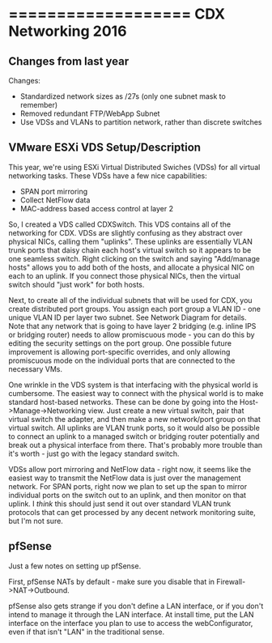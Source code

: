 ===================
CDX Networking 2016
===================

Changes from last year
-----------------------

Changes:
 - Standardized network sizes as /27s (only one subnet mask to remember)
 - Removed redundant FTP/WebApp Subnet
 - Use VDSs and VLANs to partition network, rather than discrete switches

VMware ESXi VDS Setup/Description
---------------------------------

This year, we're using ESXi Virtual Distributed Swiches (VDSs) for all virtual networking tasks.
These VDSs have a few nice capabilities:
 - SPAN port mirroring
 - Collect NetFlow data
 - MAC-address based access control at layer 2

So, I created a VDS called CDXSwitch.  This VDS contains all of the networking for CDX.  VDSs
are slightly confusing as they abstract over physical NICs, calling them "uplinks".  These
uplinks are essentially VLAN trunk ports that daisy chain each host's virtual switch so it
appears to be one seamless switch.  Right clicking on the switch and saying "Add/manage hosts"
allows you to add both of the hosts, and allocate a physical NIC on each to an uplink.  If
you connect those physical NICs, then the virtual switch should "just work" for both hosts.

Next, to create all of the individual subnets that will be used for CDX, you create distributed
port groups.  You assign each port group a VLAN ID - one unique VLAN ID per layer two subnet.
See Network Diagram for details.  Note that any network that is going to have layer 2 bridging
(e.g. inline IPS or bridging router) needs to allow promiscuous mode - you can do
this by editing the security settings on the port group.  One possible future improvement is
allowing port-specific overrides, and only allowing promiscuous mode on the individual ports
that are connected to the necessary VMs.

One wrinkle in the VDS system is that interfacing with the physical world is cumbersome. The
easiest way to connect with the physical world is to make standard host-based networks.  These
can be done by going into the Host->Manage->Networking view.  Just create a new virtual switch,
pair that virtual switch the adapter, and then make a new network/port group on that virtual
switch.  All uplinks are VLAN trunk ports, so it would also be possible to connect an uplink
to a managed switch or bridging router potentially and break out a physical interface from
there.  That's probably more trouble than it's worth - just go with the legacy standard
switch.

VDSs allow port mirroring and NetFlow data - right now, it seems like the easiest way to
transmit the NetFlow data is just over the management network.  For SPAN ports, right now
we plan to set up the span to mirror individual ports on the switch out to an uplink, and
then monitor on that uplink.  I *think* this should just send it out over standard VLAN
trunk protocols that can get processed by any decent network monitoring suite, but I'm
not sure.

pfSense
---------

Just a few notes on setting up pfSense.

First, pfSense NATs by default - make sure you disable that in Firewall->NAT->Outbound.

pfSense also gets strange if you don't define a LAN interface, or if you don't intend to
manage it through the LAN interface.  At install time, put the LAN interface on the
interface you plan to use to access the webConfigurator, even if that isn't "LAN" in the
traditional sense.

